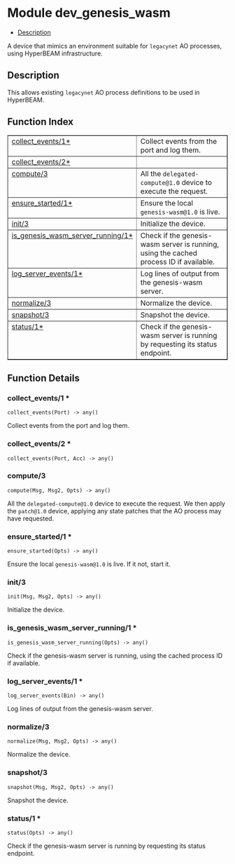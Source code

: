 

# Module dev_genesis_wasm #
* [Description](#description)

A device that mimics an environment suitable for `legacynet` AO
processes, using HyperBEAM infrastructure.

<a name="description"></a>

## Description ##
This allows existing `legacynet`
AO process definitions to be used in HyperBEAM.<a name="index"></a>

## Function Index ##


<table width="100%" border="1" cellspacing="0" cellpadding="2" summary="function index"><tr><td valign="top"><a href="#collect_events-1">collect_events/1*</a></td><td>Collect events from the port and log them.</td></tr><tr><td valign="top"><a href="#collect_events-2">collect_events/2*</a></td><td></td></tr><tr><td valign="top"><a href="#compute-3">compute/3</a></td><td>All the <code>delegated-compute@1.0</code> device to execute the request.</td></tr><tr><td valign="top"><a href="#ensure_started-1">ensure_started/1*</a></td><td>Ensure the local <code>genesis-wasm@1.0</code> is live.</td></tr><tr><td valign="top"><a href="#init-3">init/3</a></td><td>Initialize the device.</td></tr><tr><td valign="top"><a href="#is_genesis_wasm_server_running-1">is_genesis_wasm_server_running/1*</a></td><td>Check if the genesis-wasm server is running, using the cached process ID
if available.</td></tr><tr><td valign="top"><a href="#log_server_events-1">log_server_events/1*</a></td><td>Log lines of output from the genesis-wasm server.</td></tr><tr><td valign="top"><a href="#normalize-3">normalize/3</a></td><td>Normalize the device.</td></tr><tr><td valign="top"><a href="#snapshot-3">snapshot/3</a></td><td>Snapshot the device.</td></tr><tr><td valign="top"><a href="#status-1">status/1*</a></td><td>Check if the genesis-wasm server is running by requesting its status
endpoint.</td></tr></table>


<a name="functions"></a>

## Function Details ##

<a name="collect_events-1"></a>

### collect_events/1 * ###

`collect_events(Port) -> any()`

Collect events from the port and log them.

<a name="collect_events-2"></a>

### collect_events/2 * ###

`collect_events(Port, Acc) -> any()`

<a name="compute-3"></a>

### compute/3 ###

`compute(Msg, Msg2, Opts) -> any()`

All the `delegated-compute@1.0` device to execute the request. We then apply
the `patch@1.0` device, applying any state patches that the AO process may have
requested.

<a name="ensure_started-1"></a>

### ensure_started/1 * ###

`ensure_started(Opts) -> any()`

Ensure the local `genesis-wasm@1.0` is live. If it not, start it.

<a name="init-3"></a>

### init/3 ###

`init(Msg, Msg2, Opts) -> any()`

Initialize the device.

<a name="is_genesis_wasm_server_running-1"></a>

### is_genesis_wasm_server_running/1 * ###

`is_genesis_wasm_server_running(Opts) -> any()`

Check if the genesis-wasm server is running, using the cached process ID
if available.

<a name="log_server_events-1"></a>

### log_server_events/1 * ###

`log_server_events(Bin) -> any()`

Log lines of output from the genesis-wasm server.

<a name="normalize-3"></a>

### normalize/3 ###

`normalize(Msg, Msg2, Opts) -> any()`

Normalize the device.

<a name="snapshot-3"></a>

### snapshot/3 ###

`snapshot(Msg, Msg2, Opts) -> any()`

Snapshot the device.

<a name="status-1"></a>

### status/1 * ###

`status(Opts) -> any()`

Check if the genesis-wasm server is running by requesting its status
endpoint.

